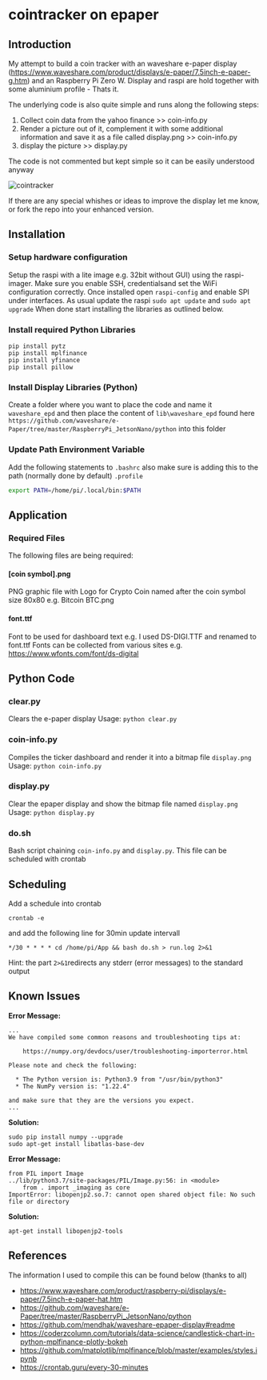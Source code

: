 # cointracker on epaper

## Introduction
My attempt to build a coin tracker with an waveshare e-paper display (https://www.waveshare.com/product/displays/e-paper/7.5inch-e-paper-g.htm) and an Raspberry Pi Zero W. Display and raspi are hold together with some aluminium profile - Thats it.

The underlying code is also quite simple and runs along the following steps:

1. Collect coin data from the yahoo finance >> coin-info.py
2. Render a picture out of it, complement it with some additional information and save it as a file called display.png >> coin-info.py
3. display the picture >> display.py

The code is not commented but kept simple so it can be easily understood anyway

![cointracker](https://github.com/xconnected/epapercointracker/blob/main/cointracker.jpg?raw=true "Coin Tracker")

If there are any special whishes or ideas to improve the display let me know, or fork the repo into your enhanced version.


## Installation

### Setup hardware configuration 
Setup the raspi with a lite image e.g. 32bit without GUI) using the raspi-imager.
Make sure you enable SSH, credentialsand set the WiFi configuration correctly.
Once installed open ``raspi-config`` and enable SPI under interfaces.
As usual update the raspi ``sudo apt update`` and ``sudo apt upgrade``
When done start installing the libraries as outlined below.


### Install required Python Libraries
```shell
pip install pytz
pip install mplfinance
pip install yfinance
pip install pillow
```

### Install Display Libraries (Python)
Create a folder where you want to place the code and name it ``waveshare_epd`` and then place the content of ``lib\waveshare_epd`` found here ``https://github.com/waveshare/e-Paper/tree/master/RaspberryPi_JetsonNano/python`` into this folder

### Update Path Environment Variable
Add the following statements to ``.bashrc`` also make sure is adding this to the path (normally done by default)  ``.profile``

```bash
export PATH=/home/pi/.local/bin:$PATH
```

## Application 
### Required Files 
The following files are being required:

#### [coin symbol].png
PNG graphic file with Logo for Crypto Coin named after the coin symbol size 80x80
e.g. Bitcoin BTC.png

#### font.ttf
Font to be used for dashboard text
e.g. I used DS-DIGI.TTF and renamed to font.ttf
Fonts can be collected from various sites e.g. https://www.wfonts.com/font/ds-digital

## Python Code
### clear.py
Clears the e-paper display
Usage: ``python clear.py``

### coin-info.py
Compiles the ticker dashboard and render it into a bitmap file ``display.png``
Usage: ``python coin-info.py``

### display.py 
Clear the epaper display and show the bitmap file named ``display.png``
Usage: ``python display.py``

### do.sh 
Bash script chaining ``coin-info.py`` and ``display.py``.
This file can be scheduled with crontab

## Scheduling
Add a schedule into crontab 
```shell
crontab -e
```

and add the following line for 30min update intervall
```
*/30 * * * * cd /home/pi/App && bash do.sh > run.log 2>&1
```

Hint: the part ``2>&1``redirects any stderr (error messages) to the standard output

## Known Issues
**Error Message:**
```shell
...
We have compiled some common reasons and troubleshooting tips at:

    https://numpy.org/devdocs/user/troubleshooting-importerror.html

Please note and check the following:

  * The Python version is: Python3.9 from "/usr/bin/python3"
  * The NumPy version is: "1.22.4"

and make sure that they are the versions you expect.
...
```

**Solution:**
```shell
sudo pip install numpy --upgrade
sudo apt-get install libatlas-base-dev
```

**Error Message:**
```shell
from PIL import Image
../lib/python3.7/site-packages/PIL/Image.py:56: in <module>
    from . import _imaging as core
ImportError: libopenjp2.so.7: cannot open shared object file: No such file or directory
```

**Solution:**
```shell
apt-get install libopenjp2-tools
```


## References
The information I used to compile this can be found below (thanks to all)

- https://www.waveshare.com/product/raspberry-pi/displays/e-paper/7.5inch-e-paper-hat.htm
- https://github.com/waveshare/e-Paper/tree/master/RaspberryPi_JetsonNano/python
- https://github.com/mendhak/waveshare-epaper-display#readme
- https://coderzcolumn.com/tutorials/data-science/candlestick-chart-in-python-mplfinance-plotly-bokeh
- https://github.com/matplotlib/mplfinance/blob/master/examples/styles.ipynb
- https://crontab.guru/every-30-minutes
